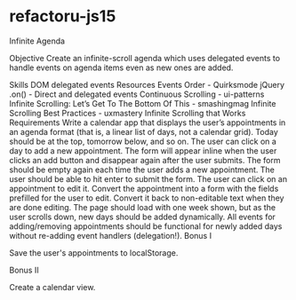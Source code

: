 refactoru-js15
==============

Infinite Agenda

Objective
Create an infinite-scroll agenda which uses delegated events to handle events on agenda items even as new ones are added.

Skills
DOM
delegated events
Resources
Events Order - Quirksmode
jQuery .on() - Direct and delegated events
Continuous Scrolling - ui-patterns
Infinite Scrolling: Let’s Get To The Bottom Of This - smashingmag
Infinite Scrolling Best Practices - uxmastery
Infinite Scrolling that Works
Requirements
Write a calendar app that displays the user’s appointments in an agenda format (that is, a linear list of days, not a calendar grid). Today should be at the top, tomorrow below, and so on.
The user can click on a day to add a new appointment.
The form will appear inline when the user clicks an add button and disappear again after the user submits.
The form should be empty again each time the user adds a new appointment.
The user should be able to hit enter to submit the form.
The user can click on an appointment to edit it. Convert the appointment into a form with the fields prefilled for the user to edit. Convert it back to non-editable text when they are done editing.
The page should load with one week shown, but as the user scrolls down, new days should be added dynamically.
All events for adding/removing appointments should be functional for newly added days without re-adding event handlers (delegation!).
Bonus I

Save the user's appointments to localStorage.

Bonus II

Create a calendar view.

